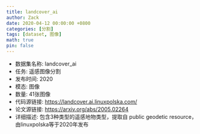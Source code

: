 ```yaml
---
title: landcover_ai
author: Zack
date: 2020-04-12 00:00:00 +0800
categories: [分割]
tags: [dataset, 图像]
math: true
pin: false
---
```

- 数据集名称: landcover_ai
- 任务: 遥感图像分割
- 发布时间: 2020
- 模态: 图像
- 数量: 41张图像
- 代码源链接: https://landcover.ai.linuxpolska.com/
- 论文源链接: https://arxiv.org/abs/2005.02264
- 详细描述: 包含3种类型的遥感地物类型，提取自  public geodetic resource，由linuxpolska等于2020年发布
